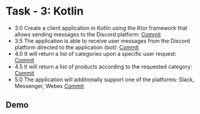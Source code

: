
# Task - 3: Kotlin

- 3.0 Create a client application in Kotlin using the Ktor framework that allows sending messages to the Discord platform: [Commit](https://github.com/viashchuk/ebiznes/commit/5489132a053c9901a1f0ce6e530f61db81efda6a)
- 3.5 The application is able to receive user messages from the Discord platform directed to the application (bot): [Commit]()
- 4.0 It will return a list of categories upon a specific user request: [Commit]()
- 4.5 It will return a list of products according to the requested category: [Commit]()
- 5.0 The application will additionally support one of the platforms: Slack, Messenger, Webex [Commit]()


## Demo